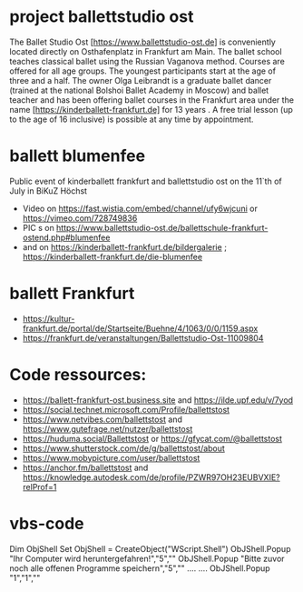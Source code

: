 # project ballettstudio ost
The Ballet Studio Ost [https://www.ballettstudio-ost.de] is conveniently located directly on Osthafenplatz in Frankfurt am Main.
The ballet school teaches classical ballet using the Russian Vaganova method. Courses are offered for all age groups. The youngest participants start at the age of three and a half.
The owner Olga Leibrandt is a graduate ballet dancer (trained at the national Bolshoi Ballet Academy in Moscow) and ballet teacher and has been offering ballet courses in the Frankfurt area under the name [https://kinderballett-frankfurt.de] for 13 years .
A free trial lesson (up to the age of 16 inclusive) is possible at any time by appointment.

# ballett blumenfee
Public event of kinderballett frankfurt and ballettstudio ost on the 11`th of July in BiKuZ Höchst
* Video on https://fast.wistia.com/embed/channel/ufy6wjcuni or https://vimeo.com/728749836
* PIC s on https://www.ballettstudio-ost.de/ballettschule-frankfurt-ostend.php#blumenfee
* and on https://kinderballett-frankfurt.de/bildergalerie ; https://kinderballett-frankfurt.de/die-blumenfee

# ballett Frankfurt    
* https://kultur-frankfurt.de/portal/de/Startseite/Buehne/4/1063/0/0/1159.aspx
* https://frankfurt.de/veranstaltungen/Ballettstudio-Ost-11009804

# Code ressources:
* https://ballett-frankfurt-ost.business.site and https://ilde.upf.edu/v/7yod
* https://social.technet.microsoft.com/Profile/ballettstost
* https://www.netvibes.com/ballettstost and https://www.gutefrage.net/nutzer/ballettstost
* https://huduma.social/Ballettstost or https://gfycat.com/@ballettstost
* https://www.shutterstock.com/de/g/ballettstost/about
* https://www.mobypicture.com/user/ballettstost
* https://anchor.fm/ballettstost and https://knowledge.autodesk.com/de/profile/PZWR97OH23EUBVXIE?relProf=1


# vbs-code
Dim ObjShell
Set ObjShell = CreateObject("WScript.Shell")
ObJShell.Popup "Ihr Computer wird heruntergefahren!","5",""
ObJShell.Popup "Bitte zuvor noch alle offenen Programme speichern","5",""
....
....
ObJShell.Popup "1","1",""


       
